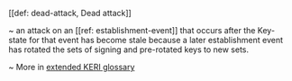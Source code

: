 [[def: dead-attack, Dead attack]]

~ an attack on an [[ref: establishment-event]] that occurs after the Key-state for that event has become stale because a later establishment event has rotated the sets of signing and pre-rotated keys to new sets. 

~ More in <a href="https://weboftrust.github.io/WOT-terms/docs/glossary/dead-attack">extended KERI glossary</a>
